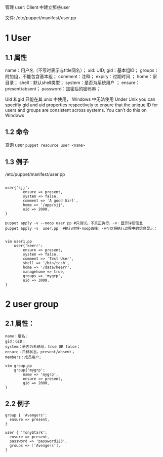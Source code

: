 

管理 user: Client 中建立那些user

文件: /etc/puppet/manifest/user.pp


# 1 User

## 1.1 属性 


name：用户名（不写时表示与title同名）；
uid: UID;
gid：基本组ID；
groups：附加组，不能包含基本组；
comment：注释； 
expiry：过期时间 ；
home：家目录； 
shell：默认shell类型；
system：是否为系统用户 ；
ensure：present/absent；
password：加密后的密码串；

Uid 和gid 只能在其 unix 中使用， Windows 中无法使用
Under Unix you can specifiy gid and uid properties respectively to ensure that the unique ID for users and groups are consistent across systems. You can’t do this on Windows


## 1.2 命令 
查询 user
`puppet resource user <name>`


## 1.3 例子

/etc/puppet/manifest/user.pp

```

user{'sjj':
        ensure => present,
        system => false,
        comment => 'A good Girl',
        home => '/app/sjj',
        uid => 2000,
}

puppet apply -v --noop user.pp #只测试，不真正执行，-v：显示详细信息
puppet apply -v  user.pp  #执行时将-noop去掉，-v可以将执行过程中的信息显示；


```

```
vim user1.pp
	user{'keerr':
        ensure => present,
        system => false,
        comment => 'Test User',
        shell => '/bin/tcsh',
        home => '/data/keerr',
        managehome => true,
        groups => 'mygrp',
        uid => 3000,
}
```



# 2 user group

## 2.1 属性：

```
name：组名；
gid：GID；
system：是否为系统组，true OR false；
ensure：目标状态，present/absent；
members：成员用户;

```

```
vim group.pp
	group{'mygrp':
        name => 'mygrp',
        ensure => present,
        gid => 2000,
}
```


## 2.2 例子


```
group { 'Avengers':
  ensure => present,
}

user { 'TonyStark':
  ensure => present,
  password => 'password123',
  groups => ['Avengers'],
}

```
